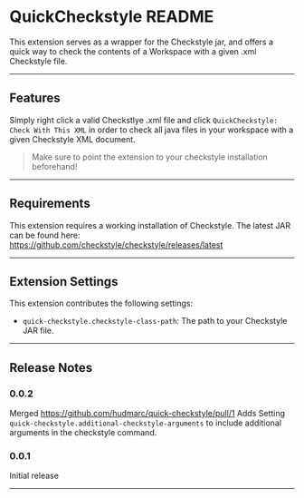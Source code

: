 # QuickCheckstyle README

This extension serves as a wrapper for the Checkstyle jar, and offers a quick way to check the contents of a Workspace with a given .xml Checkstyle file.

---

## Features


Simply right click a valid Checkstlye .xml file and click `QuickCheckstyle: Check With This XML` in order to check all java files in your workspace with a given Checkstyle XML document.



> Make sure to point the extension to your checkstyle installation beforehand!
---
## Requirements


This extension requires a working installation of Checkstyle. The latest JAR can be found here: https://github.com/checkstyle/checkstyle/releases/latest

---

## Extension Settings


This extension contributes the following settings:

* `quick-checkstyle.checkstyle-class-path`: The path to your Checkstyle JAR file.

---

## Release Notes

### 0.0.2

Merged https://github.com/hudmarc/quick-checkstyle/pull/1
Adds Setting `quick-checkstyle.additional-checkstyle-arguments` to include additional arguments in the checkstyle command.

### 0.0.1

Initial release

---

<!-- ## Following extension guidelines

Ensure that you've read through the extensions guidelines and follow the best practices for creating your extension.

* [Extension Guidelines](https://code.visualstudio.com/api/references/extension-guidelines)

## Working with Markdown

You can author your README using Visual Studio Code. Here are some useful editor keyboard shortcuts:

* Split the editor (`Cmd+\` on macOS or `Ctrl+\` on Windows and Linux).
* Toggle preview (`Shift+Cmd+V` on macOS or `Shift+Ctrl+V` on Windows and Linux).
* Press `Ctrl+Space` (Windows, Linux, macOS) to see a list of Markdown snippets.

## For more information

* [Visual Studio Code's Markdown Support](http://code.visualstudio.com/docs/languages/markdown)
* [Markdown Syntax Reference](https://help.github.com/articles/markdown-basics/)

**Enjoy!** -->

